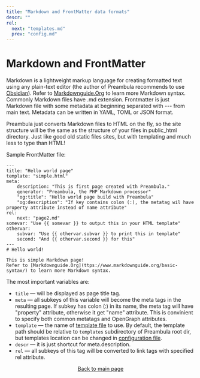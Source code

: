 ```yaml
---
title: "Markdown and FrontMatter data formats"
descr: ""
rel:
  next: "templates.md"
  prev: "config.md"
---
```

# Markdown and FrontMatter

Markdown is a lightweight markup language for creating formatted text using any plain-text editor (the author of Preambula recommends to use [Obsidian](https://obsidian.md/)). Refer to [Markdownguide.Org](ttps://www.markdownguide.org/basic-syntax/) to learn more Markdown syntax. Commonly Markdown files have .md extension. Frontmatter is just Markdown file with some metadata at beginning separated with --- from main text. Metadata can be written in YAML, TOML or JSON format.

Preambula just converts Markdown files to HTML on the fly, so the site structure will be the same as the structure of your files in public_html directory. Just like good old static files sites, but with templating and much less to type than HTML!

Sample FrontMatter file:

    ---
    title: "Hello world page"
    template: "simple.html"
    meta:
        description: "This is first page created with Preambula."
        generator: "Preambula, the PHP Markdown processor"
        "og:title": "Hello world page build with Preambula"
        "og:description": "If key contains colon (:), the metatag wil have property attribute instead of name attribute"
    rel:
        next: "page2.md"
    somevar: "Use {{ somevar }} to output this in your HTML template"
    othervar:
        subvar: "Use {{ othervar.subvar }} to print this in template"
        second: "And {{ othervar.second }} for this"
    ---
    # Hello world!

    This is simple Markdown page! 
    Refer to [Markdownguide.Org](ttps://www.markdownguide.org/basic-syntax/) to learn more Markdown syntax. 

The most important variables are:

* `title` — will be displayed as page title tag.
* `meta` — all subkeys of this variable will become the meta tags in the resulting page. If subkey has colon (:) in its name, the meta tag will have "property" attribute, otherwise it get "name" attribute. This is convinient to specify both common metatags and OpenGraph attributes.
* `template` — the name of [template file](templates.md) to use. By default, the template path should be relative to `templates` subdirectory of Preambula root dir, but templates location can be changed in [configuration file](config.md).
* `descr` — it is just shortcut for meta.description.
* `rel` — all subkeys of this tag will be converted to link tags with specified rel attribute.

<p style="display:block; text-align: center"><a href="/">Back to main page</a></p>